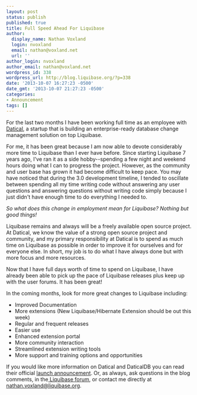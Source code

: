 ```yaml
---
layout: post
status: publish
published: true
title: Full Speed Ahead For Liquibase
author:
  display_name: Nathan Voxland
  login: nvoxland
  email: nathan@voxland.net
  url: ''
author_login: nvoxland
author_email: nathan@voxland.net
wordpress_id: 338
wordpress_url: http://blog.liquibase.org/?p=338
date: '2013-10-07 16:27:23 -0500'
date_gmt: '2013-10-07 21:27:23 -0500'
categories:
- Announcement
tags: []
---
```



For the last two months I have been working full time as an employee with <a href="http://datical.com">Datical</a>, a startup that is building an enterprise-ready database change management solution on top Liquibase.


For me, it has been great because I am now able to devote considerably more time to Liquibase than I ever have before. Since starting Liquibase 7 years ago, I've ran it as a side hobby--spending a few night and weekend hours doing what  I can to progress the project. However, as the community and user base has grown it had become difficult to keep pace. You may have noticed that during the 3.0 development timeline, I tended to oscillate between spending all my time writing code without answering any user questions and answering questions without writing code simply because I just didn't have enough time to do everything I needed to.


*So what does this change in employment mean for Liquibase? Nothing but good things!*


Liquibase remains and always will be a freely available open source project. At Datical, we know the value of a strong open source project and community, and my primary responsibility at Datical is to spend as much time on Liquibase as possible in order to improve it for ourselves and for everyone else. In short, my job is to do what I have always done but with more focus and more resources.


Now that I have full days worth of time to spend on Liquibase, I have already been able to pick up the pace of Liquibase releases plus keep up with the user forums. It has been great!


In the coming months, look for more great changes to Liquibase including:


- Improved Documentation
- More extensions (New Liquibase/Hibernate Extension should be out this week)
- Regular and frequent releases
- Easier use
- Enhanced extension portal
- More community interaction
- Streamlined extension writing tools
- More support and training options and opportunities



If you would like more information on Datical and DaticalDB you can read their official <a href="http://www.datical.com/news/datical-emerges-stealth-mode-unveils-database-change-management-solution-delivers-50-percent-increase-application-release-throughput/">launch announcement</a>. Or, as always, ask questions in the blog comments, in the<a href="http://liquibase.org/forum"> Liquibase forum</a>, or contact me directly at nathan.voxland@liquibase.org.